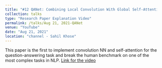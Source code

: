```yaml
---
title: "#12 QANet: Combining Local Convolution With Global Self-Attention for Reading Comprehension"
collection: talks
type: "Research Paper Explanation Video"
permalink: /talks/Aug 21, 2021-QANet
venue: "YouTube"
date: "Aug 21, 2021"
location: "channel - Sahil Khose"
---
```


This paper is the first to implement convolution NN and self-attention for the question-answering task and break the human benchmark on one of the most complex tasks in NLP. [Link for the video](https://youtu.be/C2ps17_DE3M)

